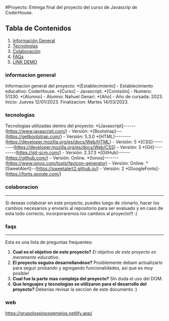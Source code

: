 #Proyecto: Entrega final del proyecto del curso de Javascrip de CoderHouse.

## Tabla de Contenidos
1. [Información General](#informacion-general)
2. [Tecnologías](#tecnologias)
3. [Colaboración](#colaboracion)
4. [FAQs](#faqs)
5. [LINK DEMO](#web)


### informacion general

Informacion general del proyecto:
*[Establecimiento] - Establecimiento educativo: CoderHouse.
*[Curso] - Javascript.
*[Comisión] - Numero: 51330.
*[Alumno] - Alumno: Nahuel Genari.
*[Año] - Año de cursada: 2023. Inicio: Jueves 12/01/2023. Finalizacion: Martes 14/03/2023.


### tecnologias

Tecnologias utilizadas dentro del proyecto:
*[Javascript]------(https://www.javascript.com/) - Versión:
*[Bootstrap]---(https://getbootstrap.com/) - Versión: 5.3.0
*[HTML]--------(https://developer.mozilla.org/es/docs/Web/HTML) - Versión: 5
*[CSS]---------(https://developer.mozilla.org/es/docs/Web/CSS) - Versión: 3
*[Git]---------(https://git-scm.com/) - Versión: 2.37.3
*[GitHub]------(https://github.com/) - Versión: Online. 
*[Ionos]-------(https://www.ionos.com/tools/favicon-generator) - Versión: Online. 
*[SweetAlert]--(https://sweetalert2.github.io/) - Versión: 2
*[GoogleFonts]-(https://fonts.google.com/)

### colaboracion

***
Si deseas colaborar en este proyecto, puedes luego de clonarlo, hacer los cambios necesarios y enviarlo al repositorio para ser evaluado y en caso de esta todo correcto, incorporaremos los cambios al proyecto!!! :)


### faqs

***
Esta es una lista de preguntas frequentes:
1. **Cual es el objetivo de este proyecto?**
_El objetivo de este proyecto es meramente educativo_. 
2. **El proyecto seguira desarrollandose?** 
Posiblemente debam actualizarlo para seguir probando y agregando funcionalidades, asi que es muy posible!
3. **Cual fue la parte mas compleja del proyecto?**
Sin duda el uso del DOM.
4. **Que lenguajes y tecnologias se utilizaron para el desarrollo del proyecto?**
Deberias revisar la seccion <tecnologias> de este documento :)

### web

https://grupolospinosgemelos.netlify.app/

